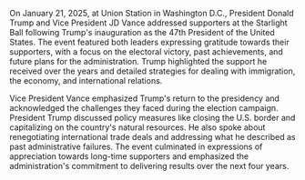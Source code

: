 On January 21, 2025, at Union Station in Washington D.C., President Donald Trump and Vice President JD Vance addressed supporters at the Starlight Ball following Trump's inauguration as the 47th President of the United States. The event featured both leaders expressing gratitude towards their supporters, with a focus on the electoral victory, past achievements, and future plans for the administration. Trump highlighted the support he received over the years and detailed strategies for dealing with immigration, the economy, and international relations.

Vice President Vance emphasized Trump's return to the presidency and acknowledged the challenges they faced during the election campaign. President Trump discussed policy measures like closing the U.S. border and capitalizing on the country's natural resources. He also spoke about renegotiating international trade deals and addressing what he described as past administrative failures. The event culminated in expressions of appreciation towards long-time supporters and emphasized the administration's commitment to delivering results over the next four years.